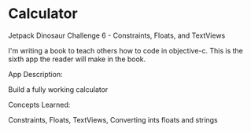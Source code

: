 # Calculator
Jetpack Dinosaur Challenge 6 - Constraints, Floats, and TextViews

I'm writing a book to teach others how to code in objective-c. This is the sixth app the reader will make in the book. 

App Description:

Build a fully working calculator

Concepts Learned:

Constraints, Floats, TextViews, Converting ints floats and strings
